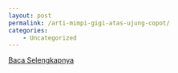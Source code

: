 ```yaml
---
layout: post
permalink: /arti-mimpi-gigi-atas-ujung-copot/
categories:
    - Uncategorized
---
```


[Baca Selengkapnya](/03)